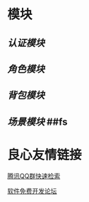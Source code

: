# **模块** #

## *认证模块* ##

## *角色模块* ##

## *背包模块* ##

## *场景模块* ##fs

 # 良心友情链接

[腾讯QQ群快速检索](http://u.720life.cn/s/8cf73f7c)

[软件免费开发论坛](http://u.720life.cn/s/bbb01dc0)
